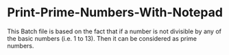 # Print-Prime-Numbers-With-Notepad
This Batch file is based on the fact that if a number is not divisible by any of the basic numbers (i.e. 1 to 13). Then it can be considered as prime numbers.
